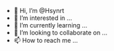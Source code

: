 - 👋 Hi, I’m @Hsynrt
- 👀 I’m interested in ...
- 🌱 I’m currently learning ...
- 💞️ I’m looking to collaborate on ...
- 📫 How to reach me ...

<!---
Hsynrt/Hsynrt is a ✨ special ✨ repository because its `README.md` (this file) appears on your GitHub profile.
You can click the Preview link to take a look at your changes.
--->
